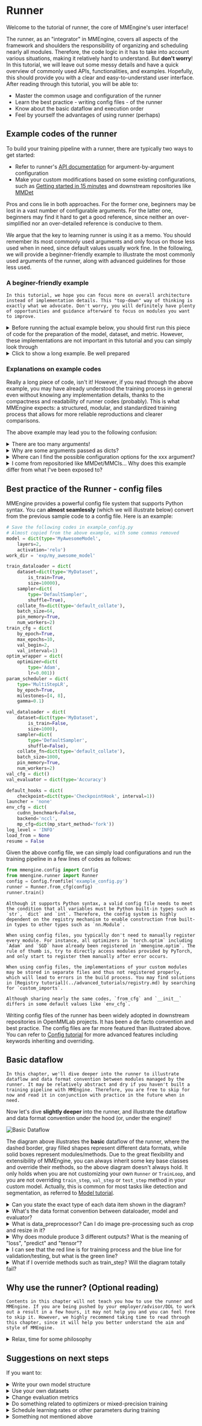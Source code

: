 # Runner

Welcome to the tutorial of runner, the core of MMEngine's user interface!

The runner, as an "integrator" in MMEngine, covers all aspects of the framework and shoulders the responsibility of organizing and scheduling nearly all modules. Therefore, the code logic in it has to take into account various situations, making it relatively hard to understand. But **don't worry**! In this tutorial, we will leave out some messy details and have a quick overview of commonly used APIs, functionalities, and examples. Hopefully, this should provide you with a clear and easy-to-understand user interface. After reading through this tutorial, you will be able to:

- Master the common usage and configuration of the runner
- Learn the best practice - writing config files - of the runner
- Know about the basic dataflow and execution order
- Feel by yourself the advantages of using runner (perhaps)

## Example codes of the runner

To build your training pipeline with a runner, there are typically two ways to get started:

- Refer to runner's [API documentation](mmengine.runner.Runner) for argument-by-argument configuration
- Make your custom modifications based on some existing configurations, such as [Getting started in 15 minutes](../get_started/15_minutes.md) and downstream repositories like [MMDet](https://github.com/open-mmlab/mmdetection)

Pros and cons lie in both approaches. For the former one, beginners may be lost in a vast number of configurable arguments. For the latter one, beginners may find it hard to get a good reference, since neither an over-simplified nor an over-detailed reference is conducive to them.

We argue that the key to learning runner is using it as a memo. You should remember its most commonly used arguments and only focus on those less used when in need, since default values usually work fine. In the following, we will provide a beginner-friendly example to illustrate the most commonly used arguments of the runner, along with advanced guidelines for those less used.

### A beginer-friendly example

```{hint}
In this tutorial, we hope you can focus more on overall architecture instead of implementation details. This "top-down" way of thinking is exactly what we advocate. Don't worry, you will definitely have plenty of opportunities and guidance afterward to focus on modules you want to improve.
```

<details>
<summary>Before running the actual example below, you should first run this piece of code for the preparation of the model, dataset, and metric. However, these implementations are not important in this tutorial and you can simply look through</summary>

```python
import torch
import torch.nn as nn
import torch.nn.functional as F
from torch.utils.data import Dataset

from mmengine.model import BaseModel
from mmengine.evaluator import BaseMetric
from mmengine.registry import MODELS, DATASETS, METRICS


@MODELS.register_module()
class MyAwesomeModel(BaseModel):
    def __init__(self, layers=4, activation='relu') -> None:
        super().__init__()
        if activation == 'relu':
            act_type = nn.ReLU
        elif activation == 'silu':
            act_type = nn.SiLU
        elif activation == 'none':
            act_type = nn.Identity
        else:
            raise NotImplementedError
        sequence = [nn.Linear(2, 64), act_type()]
        for _ in range(layers-1):
            sequence.extend([nn.Linear(64, 64), act_type()])
        self.mlp = nn.Sequential(*sequence)
        self.classifier = nn.Linear(64, 2)

    def forward(self, data, labels, mode):
        x = self.mlp(data)
        x = self.classifier(x)
        if mode == 'tensor':
            return x
        elif mode == 'predict':
            return F.softmax(x, dim=1), labels
        elif mode == 'loss':
            return {'loss': F.cross_entropy(x, labels)}


@DATASETS.register_module()
class MyDataset(Dataset):
    def __init__(self, is_train, size):
        self.is_train = is_train
        if self.is_train:
            torch.manual_seed(0)
            self.labels = torch.randint(0, 2, (size,))
        else:
            torch.manual_seed(3407)
            self.labels = torch.randint(0, 2, (size,))
        r = 3 * (self.labels+1) + torch.randn(self.labels.shape)
        theta = torch.rand(self.labels.shape) * 2 * torch.pi
        self.data = torch.vstack([r*torch.cos(theta), r*torch.sin(theta)]).T

    def __getitem__(self, index):
        return self.data[index], self.labels[index]

    def __len__(self):
        return len(self.data)


@METRICS.register_module()
class Accuracy(BaseMetric):
    def __init__(self):
        super().__init__()

    def process(self, data_batch, data_samples):
        score, gt = data_samples
        self.results.append({
            'batch_size': len(gt),
            'correct': (score.argmax(dim=1) == gt).sum().cpu(),
        })

    def compute_metrics(self, results):
        total_correct = sum(r['correct'] for r in results)
        total_size = sum(r['batch_size'] for r in results)
        return dict(accuracy=100*total_correct/total_size)
```

</details>

<details>
<summary>Click to show a long example. Be well prepared</summary>

```python
from torch.utils.data import DataLoader, default_collate
from torch.optim import Adam
from mmengine.runner import Runner


runner = Runner(
    # your model
    model=MyAwesomeModel(
        layers=2,
        activation='relu'),
    # work directory for saving checkpoints and logs
    work_dir='exp/my_awesome_model',

    # training data
    train_dataloader=DataLoader(
        dataset=MyDataset(
            is_train=True,
            size=10000),
        shuffle=True,
        collate_fn=default_collate,
        batch_size=64,
        pin_memory=True,
        num_workers=2),
    # training configurations
    train_cfg=dict(
        by_epoch=True,   # display in epoch number instead of iterations
        max_epochs=10,
        val_begin=2,     # start validation from the 2nd epoch
        val_interval=1), # do validation every 1 epoch

    # OptimizerWrapper, new concept in MMEngine for richer optimization options
    # Default value works fine for most cases. You may check our documentations
    # for more details, e.g. 'AmpOptimWrapper' for enabling mixed precision
    # training.
    optim_wrapper=dict(
        optimizer=dict(
            type=Adam,
            lr=0.001)),
    # ParamScheduler to adjust learning rates or momentums during training
    param_scheduler=dict(
        type='MultiStepLR',
        by_epoch=True,
        milestones=[4, 8],
        gamma=0.1),

    # validation data
    val_dataloader=DataLoader(
        dataset=MyDataset(
            is_train=False,
            size=1000),
        shuffle=False,
        collate_fn=default_collate,
        batch_size=1000,
        pin_memory=True,
        num_workers=2),
    # validation configurations, usually leave it an empty dict
    val_cfg=dict(),
    # evaluation metrics and evaluator
    val_evaluator=dict(type=Accuracy),

    # following are advanced configurations, try to default when not in need
    # hooks are advanced usage, try to default when not in need
    default_hooks=dict(
        # the most commonly used hook for modifying checkpoint saving interval
        checkpoint=dict(type='CheckpointHook', interval=1)),

    # `luancher` and `env_cfg` responsible for distributed environment
    launcher='none',
    env_cfg=dict(
        cudnn_benchmark=False,   # whether enable cudnn_benchmark
        backend='nccl',   # distributed communication backend
        mp_cfg=dict(mp_start_method='fork')),  # multiprocessing configs
    log_level='INFO',

    # load model weights from given path. None for no loading.
    load_from=None
    # resume training from the given path
    resume=False
)

# start training your model
runner.train()
```

</details>

### Explanations on example codes

Really a long piece of code, isn't it! However, if you read through the above example, you may have already understood the training process in general even without knowing any implementation details, thanks to the compactness and readability of runner codes (probably). This is what MMEngine expects: a structured, modular, and standardized training process that allows for more reliable reproductions and clearer comparisons.

The above example may lead you to the following confusion:

<details>
<summary>There are too many arguments!</summary>

Don't worry. As we mentioned before, **use runner as a memo**. The runner covers all aspects just to ensure you won't miss something important. You don't actually need to configure everything. The simple example in [15 minutes](../get_started/15_minutes.md) still works fine, and it can be even more simplified by removing `val_evaluator`, `val_dataloader`, and `val_cfg` without breaking down. All configurable arguments are driven by your demands. Those not in your focus usually work fine by default.

</details>

<details>
<summary>Why are some arguments passed as dicts?</summary>

Well, this is related to MMEngine's style. In MMEngine, we provide 2 different styles of runner construction: a) manual construction and b) construction via registry. If you are confused, the following example will give a good illustration:

```python
from mmengine.model import BaseModel
from mmengine.runner import Runner
from mmengine.registry import MODELS # root registry for your custom model

@MODELS.register_module() # decorator for registration
class MyAwesomeModel(BaseModel): # your custom model
    def __init__(self, layers=18, activation='silu'):
        ...

# An example of manual construction
runner = Runner(
    model=dict(
        type='MyAwesomeModel',
        layers=50,
        activation='relu'),
    ...
)

# An example of construction via registry
model = MyAwesomeModel(layers=18, activation='relu')
runner = Runner(
    model=model,
    ...
)
```

Similar to the above example, most arguments in the runner accept both 2 types of inputs. They are conceptually equivalent. The difference is, in the former style, the module (passed in as a `dict`) will be built **in the runner when actually needed**, while in the latter style, the module has been built before being passed to the runner. The following figure illustrates the core idea of registry: it maintains the mapping between a module's **build method** and its **registry name**. If you want to learn more about the full usage of the registry, you are recommended to read [Registry](../advanced_tutorials/registry.md) tutorial.

![Runner Registry Illustration](https://user-images.githubusercontent.com/112053249/199191651-44174d17-0fc5-4443-8d15-76f561ec0585.png)

You might still be confused after the explanation. Why should we let the Runner build modules from dicts? What are the benefits? If you have such questions, then we are proud to answer: "Absolutely - no benefits!" In fact, module construction via registry only works to its best advantage when combined with a configuration file. It is still far from the best practice to write as the above example. We provide it here just to make sure you can read and get used to this writing style, which may facilitate your understanding of the actual best practice we will soon talk about - the configuration file. Stay tuned!

If you as a beginner do not immediately understand, it doesn't matter too much, because **manual construction** is still a good choice, especially for small-scale development and trial-and-error due to its being IDE friendly. However, you are still expected to read and get used to the writing style via registry, so that you can avoid being unnecessarily confused and puzzled in subsequent tutorials.

</details>

<details>
<summary>Where can I find the possible configuration options for the xxx argument?</summary>

You will find extensive instructions and examples in those tutorials of the corresponding modules. You can also find all possible arguments in [Runner's API documentation](mmengine.runner.Runner). If neither of the above resolves your query, you are always encouraged to start a topic in our [discussion forum](https://github.com/open-mmlab/mmengine/discussions). It also helps us improve documentations.

</details>

<details>
<summary>I come from repositoried like MMDet/MMCls... Why does this example differ from what I've been exposed to?</summary>

Downstream repositories in OpenMMLab have widely adopted the writing style of config files. In the following chapter, we will show the usage of config files, the best practice of the runner in MMEngine, based on the above example with a slight variation.

</details>

## Best practice of the Runner - config files

MMEngine provides a powerful config file system that supports Python syntax. You can **almost seamlessly** (which we will illustrate below) convert from the previous sample code to a config file. Here is an example:

```python
# Save the following codes in example_config.py
# Almost copied from the above example, with some commas removed
model = dict(type='MyAwesomeModel',
    layers=2,
    activation='relu')
work_dir = 'exp/my_awesome_model'

train_dataloader = dict(
    dataset=dict(type='MyDataset',
        is_train=True,
        size=10000),
    sampler=dict(
        type='DefaultSampler',
        shuffle=True),
    collate_fn=dict(type='default_collate'),
    batch_size=64,
    pin_memory=True,
    num_workers=2)
train_cfg = dict(
    by_epoch=True,
    max_epochs=10,
    val_begin=2,
    val_interval=1)
optim_wrapper = dict(
    optimizer=dict(
        type='Adam',
        lr=0.001))
param_scheduler = dict(
    type='MultiStepLR',
    by_epoch=True,
    milestones=[4, 8],
    gamma=0.1)

val_dataloader = dict(
    dataset=dict(type='MyDataset',
        is_train=False,
        size=1000),
    sampler=dict(
        type='DefaultSampler',
        shuffle=False),
    collate_fn=dict(type='default_collate'),
    batch_size=1000,
    pin_memory=True,
    num_workers=2)
val_cfg = dict()
val_evaluator = dict(type='Accuracy')

default_hooks = dict(
    checkpoint=dict(type='CheckpointHook', interval=1))
launcher = 'none'
env_cfg = dict(
    cudnn_benchmark=False,
    backend='nccl',
    mp_cfg=dict(mp_start_method='fork'))
log_level = 'INFO'
load_from = None
resume = False
```

Given the above config file, we can simply load configurations and run the training pipeline in a few lines of codes as follows:

```python
from mmengine.config import Config
from mmengine.runner import Runner
config = Config.fromfile('example_config.py')
runner = Runner.from_cfg(config)
runner.train()
```

```{note}
Although it supports Python syntax, a valid config file needs to meet the condition that all variables must be Python built-in types such as `str`, `dict` and `int`. Therefore, the config system is highly dependent on the registry mechanism to enable construction from built-in types to other types such as `nn.Module`.
```

```{note}
When using config files, you typically don't need to manually register every module. For instance, all optimizers in `torch.optim` including `Adam` and `SGD` have already been registered in `mmengine.optim`. The rule of thumb is, try to directly access modules provided by PyTorch, and only start to register them manually after error occurs.
```

```{note}
When using config files, the implementations of your custom modules may be stored in separate files and thus not registered properly, which will lead to errors in the build process. You may find solutions in [Registry tutorial](../advanced_tutorials/registry.md) by searching for `custom_imports`.
```

```{warning}
Although sharing nearly the same codes, `from_cfg` and `__init__` differs in some default values like `env_cfg`.
```

Writing config files of the runner has been widely adopted in downstream repositories in OpenMMLab projects. It has been a de facto convention and best practice. The config files are far more featured than illustrated above. You can refer to [Config tutorial](../advanced_tutorials/config.md) for more advanced features including keywords inheriting and overriding.

## Basic dataflow

```{hint}
In this chapter, we'll dive deeper into the runner to illustrate dataflow and data format convention between modules managed by the runner. It may be relatively abstract and dry if you haven't built a training pipeline with MMEngine. Therefore, you are free to skip for now and read it in conjunction with practice in the future when in need.
```

Now let's dive **slightly deeper** into the runner, and illustrate the dataflow and data format convention under the hood (or, under the engine)!

![Basic Dataflow](https://user-images.githubusercontent.com/112053249/199228350-5f80699e-7fd2-4b4c-ac32-0b16b1922c2e.png)

The diagram above illustrates the **basic** dataflow of the runner, where the dashed border, gray filled shapes represent different data formats, while solid boxes represent modules/methods. Due to the great flexibility and extensibility of MMEngine, you can always inherit some key base classes and override their methods, so the above diagram doesn't always hold. It only holds when you are not customizing your own `Runner` or `TrainLoop`, and you are not overriding `train_step`, `val_step` or `test_step` method in your custom model. Actually, this is common for most tasks like detection and segmentation, as referred to [Model tutorial](./model.md).

<details>
<summary>Can you state the exact type of each data item shown in the diagram?</summary>

Unfortunately, this is not possible. Although we did heavy type annotations in MMEngine, Python is still a highly dynamic programming language, and deep learning as a data-centric system needs to be flexible enough to deal with a wide range of complex data sources. You always have full freedom to decide when you need (and sometimes must) break type conventions. Therefore, when you are customizing your module (e.g. `val_evaluator`), you need to make sure its input is compatible with upstream (e.g. `model`) output and its output can be parsed by downstream. MMEngine puts the flexibility of handling data in the hands of the user, and thus also requires the user to ensure compatibility of dataflow, which, in fact, is not that difficult once you get started.

The uniformity of data formats has always been a problem in deep learning. We are trying to improve it in MMEngine in our own way. If you are interested, you can refer to [BaseDataset](../advanced_tutorials/basedataset.md) and [BaseDataElement](../advanced_tutorials/data_element.md) - but please note that they are mainly geared towards advanced users.

</details>

<details>
<summary>What's the data format convention between dataloader, model and evaluator?</summary>

For the basic dataflow shown in the diagram above, the data transfer between the above three modules can be represented by the following pseudo-code:

```python
# training
for data_batch in train_dataloader:
    data_batch = data_preprocessor(data_batch)
    if isinstance(data_batch, dict):
        losses = model.forward(**data_batch, mode='loss')
    elif isinstance(data_batch, (list, tuple)):
        losses = model.forward(*data_batch, mode='loss')
    else:
        raise TypeError()

# validation
for data_batch in val_dataloader:
    data_batch = data_preprocessor(data_batch)
    if isinstance(data_batch, dict):
        outputs = model.forward(**data_batch, mode='predict')
    elif isinstance(data_batch, (list, tuple)):
        outputs = model.forward(**data_batch, mode='predict')
    else:
        raise TypeError()
    evaluator.process(data_samples=outputs, data_batch=data_batch)
metrics = evaluator.evaluate(len(val_dataloader.dataset))
```

The key points of the above pseudo-code is:

- Outputs of data_preprocessor are passed to model **after unpacking**
- The `data_samples` argument of the evaluator receives the prediction results of the model, while the `data_batch` argument receives the raw data coming from dataloader

</details>

<details>
<summary>What is data_preprocessor? Can I do image pre-processing such as crop and resize in it?</summary>

Though drawn separately in the diagram, data_preprocessor is a part of the model and thus can be found in [Model tutorial](./model.md) in DataPreprocessor chapter.

In most cases, data_preprocessor needs no special attention or manual configuration. The default data_preprocessor will only do data transfer between host and GPU devices. However, if your model has incompatible inputs format with dataloader's output, you can also customize you own data_preprocessor for data formatting.

Image pre-processing such as crop and resize is more recommended in [data transforms module](../advanced_tutorials/data_transform.md), but for batch-related data transforms (e.g. batch-resize), it can be implemented here.

</details>

<details>
<summary>Why does module produce 3 different outputs? What is the meaning of "loss", "predict" and "tensor"?</summary>

As described in [get started in 15 minutes](../get_started/15_minutes.md), you need to implement 3 data paths in your custom model's `forward` function to suit different pipelines for training, validation and testing. This is further discussed in [Model tutorial](./model.md).

</details>

<details>
<summary>I can see that the red line is for training process and the blue line for validation/testing, but what is the green line?</summary>

Currently model outputs in "tensor" mode has not been officially used in runner. The "tensor" mode can output some intermediate results and thus facilitating debugging process.

</details>

<details>
<summary>What if I override methods such as train_step? Will the diagram totally fail?</summary>

The behavior of default `train_step`, `val_step` and `test_step` covers the dataflow from data_preprocessor to model outputs and optim_wrapper. The rest of the diagram will not be spoiled.

</details>

## Why use the runner? (Optional reading)

```{hint}
Contents in this chapter will not teach you how to use the runner and MMEngine. If you are being pushed by your employer/advisor/DDL to work out a result in a few hours, it may not help you and you can feel free to skip it. However, we highly recommend taking time to read through this chapter, since it will help you better understand the aim and style of MMEngine.
```

<details>
<summary>Relax, time for some philosophy</summary>

Congratulations for reading through the runner tutorial, a long, long but kind of interesting (hope so) tutorial! Please believe that all of these - this tutorial, the runner, MMEngine - are intended to **make things easier for you**.

The runner is the "manager" of all modules in MMEngine. In the runner, all the distinct modules - whether visible ones like model and dataset, or obscure ones like logging, distributed environment and random seed - are getting organized and scheduled. The runner deals with the complex relationship between different modules and provides you with a clear, easy-to-understand and configurable interface. The benefits of this design are:

1. You can modify or add your codes without spoiling your whole codebase. For example, you may start with single GPU training and you can always add a few lines of configuration codes to enable multi GPUs or even multi nodes training.
2. You can continuously benefit from new features without worrying about backward compatibility. Mixed precision training, visualization, state of the art distributed training methods, various device backends... We will continue to absorb the best suggestions and cutting-edge technologies from the community while ensuring backward compatibility, and provide them to you in a clear interface.
3. You can focus on your own awesome ideas without being bothered by other annoying and irrelevant details. The default values will handle most cases.

So, MMEngine and the runner will truly make things easier for you. With only a little effort on migration, your code and experiments will evolve with MMEngine. With a little more effort, the config file system allows you to manage your data, model, and experiments more efficiently. Convenience and reliability are the aims we strive for.

The blue one, or the red one - are you prepared to use MMEngine?

</details>

## Suggestions on next steps

If you want to:

<details>
<summary>Write your own model structure</summary>

Refer to [Model tutorial](./model.md)

</details>

<details>
<summary>Use your own datasets</summary>

Refer to [Dataset and DataLoader tutorial](./dataset.md)

</details>

<details>
<summary>Change evaluation metrics</summary>

Refer to [Evaluation tutorial](./evaluation.md)

</details>

<details>
<summary>Do something related to optimizers or mixed-precision training</summary>

Refer to [OptimWrapper tutorial](./optim_wrapper.md)

</details>

<details>
<summary>Schedule learning rates or other parameters during training</summary>

Refer to [Parameter Scheduler tutorial](./param_scheduler.md)

</details>

<details>
<summary>Something not mentioned above</summary>

- "Common Usage" section to the left contains more example codes
- "Advanced tutorials" to the left consists of more contents for experienced developers to make more flexible extensions to the training pipeline
- [Hook](./hook.md) provides some flexible modifications without spoiling your codes
- If none of the above solves your problem, you are always welcome to start a topic in our [discussion forum](https://github.com/open-mmlab/mmengine/discussions)!

</details>

